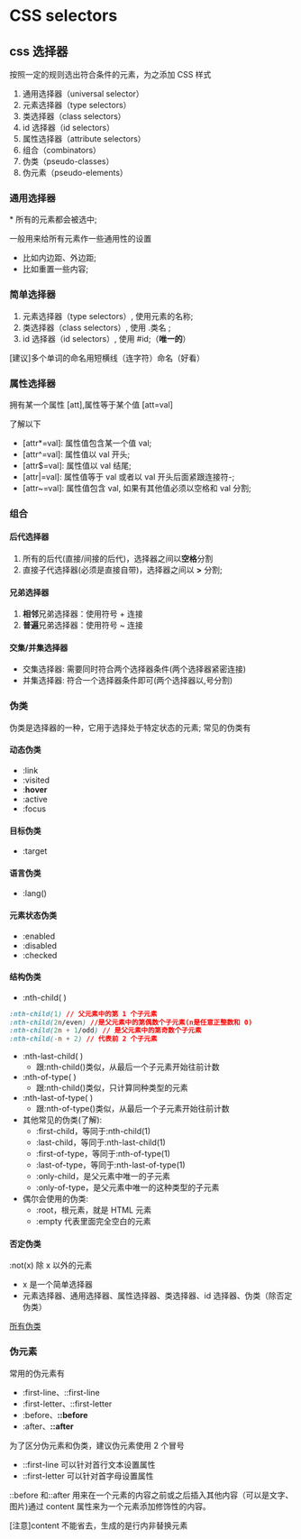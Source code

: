 # CSS selectors

## css 选择器

按照一定的规则选出符合条件的元素，为之添加 CSS 样式

1. 通用选择器（universal selector）
2. 元素选择器（type selectors）
3. 类选择器（class selectors）
4. id 选择器（id selectors）
5. 属性选择器（attribute selectors）
6. 组合（combinators）
7. 伪类（pseudo-classes）
8. 伪元素（pseudo-elements）

### 通用选择器

\* 所有的元素都会被选中;

一般用来给所有元素作一些通用性的设置

- 比如内边距、外边距;
- 比如重置一些内容;

<!-- [大多数浏览器会遍历 html 所有的元素遍历设置（浪费性能，不建议怎么做）] -->

### 简单选择器

1. 元素选择器（type selectors）, 使用元素的名称;
2. 类选择器（class selectors）, 使用 .类名 ;
3. id 选择器（id selectors）, 使用 #id;（**唯一的**）

[建议]多个单词的命名用短横线（连字符）命名（好看）

### 属性选择器

拥有某一个属性 [att],属性等于某个值 [att=val]

了解以下

- \[attr\*=val]: 属性值包含某一个值 val;
- \[attr^=val]: 属性值以 val 开头;
- \[attr$=val]: 属性值以 val 结尾;
- \[attr|=val]: 属性值等于 val 或者以 val 开头后面紧跟连接符-;
- \[attr~=val]: 属性值包含 val, 如果有其他值必须以空格和 val 分割;

### 组合

#### 后代选择器

1. 所有的后代(直接/间接的后代)，选择器之间以**空格**分割
2. 直接子代选择器(必须是直接自带)，选择器之间以 **>** 分割;

#### 兄弟选择器

1. **相邻**兄弟选择器：使用符号 + 连接
2. **普遍**兄弟选择器：使用符号 ~ 连接

#### 交集/并集选择器

- 交集选择器: 需要同时符合两个选择器条件(两个选择器紧密连接)
- 并集选择器: 符合一个选择器条件即可(两个选择器以,号分割)

### 伪类

伪类是选择器的一种，它用于选择处于特定状态的元素;
常见的伪类有

#### 动态伪类

- :link
- :visited
- :**hover**
- :active
- :focus

#### 目标伪类

- :target

#### 语言伪类

- :lang()

#### 元素状态伪类

- :enabled
- :disabled
- :checked

#### 结构伪类

- :nth-child( )

```css
:nth-child(1) // 父元素中的第 1 个子元素
:nth-child(2n/even) //是父元素中的第偶数个子元素(n是任意正整数和 0)
:nth-child(2n + 1/odd) // 是父元素中的第奇数个子元素
:nth-child(-n + 2) // 代表前 2 个子元素

```

- :nth-last-child( )
  - 跟:nth-child()类似，从最后一个子元素开始往前计数
- :nth-of-type( )
  - 跟:nth-child()类似，只计算同种类型的元素
- :nth-last-of-type( )
  - 跟:nth-of-type()类似，从最后一个子元素开始往前计数
- 其他常见的伪类(了解):
  - :first-child，等同于:nth-child(1)
  - :last-child，等同于:nth-last-child(1)
  - :first-of-type，等同于:nth-of-type(1)
  - :last-of-type，等同于:nth-last-of-type(1)
  - :only-child，是父元素中唯一的子元素
  - :only-of-type，是父元素中唯一的这种类型的子元素
- 偶尔会使用的伪类:
  - :root，根元素，就是 HTML 元素
  - :empty 代表里面完全空白的元素

#### 否定伪类

:not(x) 除 x 以外的元素

- x 是一个简单选择器
- 元素选择器、通用选择器、属性选择器、类选择器、id 选择器、伪类（除否定伪类）

[所有伪类](https://developer.mozilla.org/zh-CN/docs/Web/CSS/Pseudo-classes)

### 伪元素

常用的伪元素有

- :first-line、::first-line
- :first-letter、::first-letter
- :before、**::before**
- :after、**::after**

为了区分伪元素和伪类，建议伪元素使用 2 个冒号

- ::first-line 可以针对首行文本设置属性
- ::first-letter 可以针对首字母设置属性

::before 和::after 用来在一个元素的内容之前或之后插入其他内容（可以是文字、图片)通过 content 属性来为一个元素添加修饰性的内容。

[注意]content 不能省去，生成的是行内非替换元素
